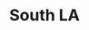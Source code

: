 ---
address1: 'Sip & Sonder'
address2: 108 S Market St
city: Inglewood
event-date: 'Wednesdays at 6:00 pm'
image: /assets/images/hack-nights/south-la.jpg
ordinal: 2
state: CA
title: South LA
zip: 90301
map: 'https://duckduckgo.com/?q=108+S+Market+St+Inglewood%2C+CA+90301&t=h_&ia=maps&iaxm=maps'
---